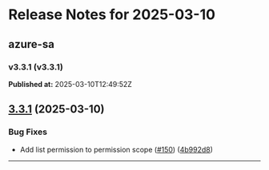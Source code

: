 # Release Notes for 2025-03-10

## azure-sa
### v3.3.1 (v3.3.1)
**Published at:** 2025-03-10T12:49:52Z

## [3.3.1](https://github.com/CloudNationHQ/terraform-azure-sa/compare/v3.3.0...v3.3.1) (2025-03-10)


### Bug Fixes

* Add list permission to permission scope ([#150](https://github.com/CloudNationHQ/terraform-azure-sa/issues/150)) ([4b992d8](https://github.com/CloudNationHQ/terraform-azure-sa/commit/4b992d871082eb30be4c61d556310f1fdb7ac4a9))

---

